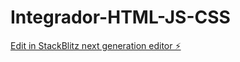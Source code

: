 # Integrador-HTML-JS-CSS

[Edit in StackBlitz next generation editor ⚡️](https://stackblitz.com/~/github.com/Oscar0871200/Integrador-HTML-JS-CSS)